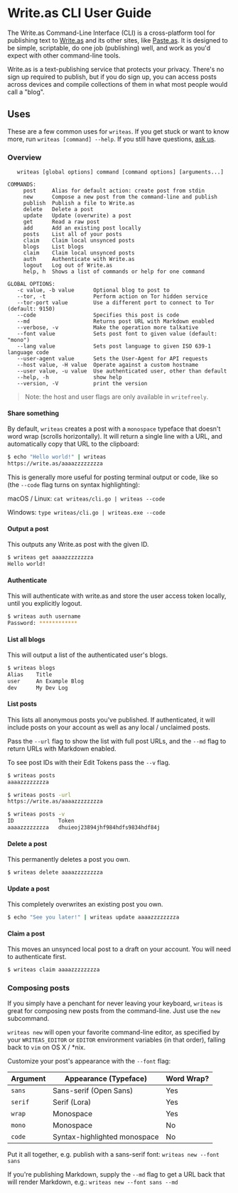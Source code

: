 # Write.as CLI User Guide

The Write.as Command-Line Interface (CLI) is a cross-platform tool for publishing text to [Write.as](https://write.as) and its other sites, like [Paste.as](https://paste.as). It is designed to be simple, scriptable, do one job (publishing) well, and work as you'd expect with other command-line tools.

Write.as is a text-publishing service that protects your privacy. There's no sign up required to publish, but if you do sign up, you can access posts across devices and compile collections of them in what most people would call a "blog".

## Uses

These are a few common uses for `writeas`. If you get stuck or want to know more, run `writeas [command] --help`. If you still have questions, [ask us](https://write.as/contact).

### Overview

```
   writeas [global options] command [command options] [arguments...]

COMMANDS:
     post     Alias for default action: create post from stdin
     new      Compose a new post from the command-line and publish
     publish  Publish a file to Write.as
     delete   Delete a post
     update   Update (overwrite) a post
     get      Read a raw post
     add      Add an existing post locally
     posts    List all of your posts
     claim    Claim local unsynced posts
     blogs    List blogs
     claim    Claim local unsynced posts
     auth     Authenticate with Write.as
     logout   Log out of Write.as
     help, h  Shows a list of commands or help for one command

GLOBAL OPTIONS:
   -c value, -b value      Optional blog to post to
   --tor, -t               Perform action on Tor hidden service
   --tor-port value        Use a different port to connect to Tor (default: 9150)
   --code                  Specifies this post is code
   --md                    Returns post URL with Markdown enabled
   --verbose, -v           Make the operation more talkative
   --font value            Sets post font to given value (default: "mono")
   --lang value            Sets post language to given ISO 639-1 language code
   --user-agent value      Sets the User-Agent for API requests
   --host value, -H value  Operate against a custom hostname
   --user value, -u value  Use authenticated user, other than default
   --help, -h              show help
   --version, -V           print the version
```

> Note: the host and user flags are only available in `writefreely`.

#### Share something

By default, `writeas` creates a post with a `monospace` typeface that doesn't word wrap (scrolls horizontally). It will return a single line with a URL, and automatically copy that URL to the clipboard:

```bash
$ echo "Hello world!" | writeas
https://write.as/aaaazzzzzzzza
```

This is generally more useful for posting terminal output or code, like so (the `--code` flag turns on syntax highlighting):

macOS / Linux: `cat writeas/cli.go | writeas --code`

Windows: `type writeas/cli.go | writeas.exe --code`

#### Output a post

This outputs any Write.as post with the given ID.

```bash
$ writeas get aaaazzzzzzzza
Hello world!
```

#### Authenticate

This will authenticate with write.as and store the user access token locally, until you explicitly logout.
```bash
$ writeas auth username
Password: ************
```

#### List all blogs

This will output a list of the authenticated user's blogs.
```bash
$ writeas blogs
Alias    Title
user     An Example Blog
dev      My Dev Log
```

#### List posts

This lists all anonymous posts you've published. If authenticated, it will include posts on your account as well as any local / unclaimed posts.

Pass the `--url` flag to show the list with full post URLs, and the `--md` flag to return URLs with Markdown enabled.

To see post IDs with their Edit Tokens pass the `--v` flag.

```bash
$ writeas posts
aaaazzzzzzzza

$ writeas posts -url
https://write.as/aaaazzzzzzzza

$ writeas posts -v
ID              Token
aaaazzzzzzzza   dhuieoj23894jhf984hdfs9834hdf84j
```

#### Delete a post

This permanently deletes a post you own.

```bash
$ writeas delete aaaazzzzzzzza
```

#### Update a post

This completely overwrites an existing post you own.

```bash
$ echo "See you later!" | writeas update aaaazzzzzzzza
```

#### Claim a post

This moves an unsynced local post to a draft on your account. You will need to authenticate first.
```bash
$ writeas claim aaaazzzzzzzza
```

### Composing posts

If you simply have a penchant for never leaving your keyboard, `writeas` is great for composing new posts from the command-line. Just use the `new` subcommand.

`writeas new` will open your favorite command-line editor, as specified by your `WRITEAS_EDITOR` or `EDITOR` environment variables (in that order), falling back to `vim` on OS X / *nix.

Customize your post's appearance with the `--font` flag:

| Argument | Appearance (Typeface) | Word Wrap? |
| -------- | --------------------- | ---------- |
| `sans` | Sans-serif (Open Sans) | Yes |
| `serif` | Serif (Lora) | Yes |
| `wrap` | Monospace | Yes |
| `mono` | Monospace | No |
| `code` | Syntax-highlighted monospace | No |

Put it all together, e.g. publish with a sans-serif font: `writeas new --font sans`

If you're publishing Markdown, supply the `--md` flag to get a URL back that will render Markdown, e.g.: `writeas new --font sans --md`
